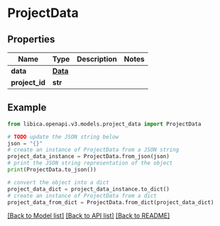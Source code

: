 # ProjectData


## Properties

Name | Type | Description | Notes
------------ | ------------- | ------------- | -------------
**data** | [**Data**](Data.md) |  | 
**project_id** | **str** |  | 

## Example

```python
from libica.openapi.v3.models.project_data import ProjectData

# TODO update the JSON string below
json = "{}"
# create an instance of ProjectData from a JSON string
project_data_instance = ProjectData.from_json(json)
# print the JSON string representation of the object
print(ProjectData.to_json())

# convert the object into a dict
project_data_dict = project_data_instance.to_dict()
# create an instance of ProjectData from a dict
project_data_from_dict = ProjectData.from_dict(project_data_dict)
```
[[Back to Model list]](../README.md#documentation-for-models) [[Back to API list]](../README.md#documentation-for-api-endpoints) [[Back to README]](../README.md)


